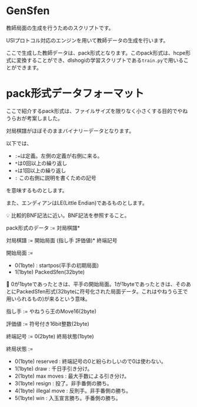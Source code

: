 # GenSfen

教師局面の生成を行うためのスクリプトです。

USIプロトコル対応のエンジンを用いて教師データの生成を行います。

ここで生成した教師データは、pack形式となります。このpack形式は、hcpe形式に変換することができ、dlshogiの学習スクリプトである`train.py`で用いることができます。


# pack形式データフォーマット

ここで紹介するpack形式は、ファイルサイズを限りなく小さくする目的でやねうらおが考案しました。

対局棋譜がほぼそのままバイナリーデータとなります。

以下では、

- `:=`は定義。左側の定義が右側に来る。
- `*`は0回以上の繰り返し
- `+`は1回以上の繰り返し
- `:` この右側に説明を書くための記号

を意味するものとします。

また、エンディアンはLE(Little Endian)であるものとします。

💡 比較的BNF記法に近い。BNF記法を参照すること。

pack形式のデータ := 対局棋譜*

対局棋譜 := 開始局面 (指し手 評価値)* 終端記号

開始局面 :=
-    0(1byte) : startpos(平手の初期局面)
-    1(1byte) PackedSfen(32byte)

📝 0が1byteであったときは、平手の開始局面。1が1byteであったときは、そのあとにPackedSfen形式(32byteに符号化された局面データ。これはやねうら王で用いられるもの)が来るという意味。

指し手 := やねうら王のMove16(2byte)

評価値 := 符号付き16bit整数(2byte)

終端記号 := 0(2byte) 終局状態(1byte)

終局状態 :=
- 0(1byte) reserved : 終端記号の0と紛らわしいので0は使わない。
- 1(1byte) draw : 千日手引き分け。
- 2(1byte) max moves : 最大手数による引き分け。
- 3(1byte) resign : 投了。非手番側の勝ち。
- 4(1byte) illegal move : 反則手。非手番側の勝ち。
- 5(1byte) win : 入玉宣言勝ち。手番側の勝ち。


